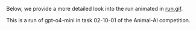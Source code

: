 Below, we provide a more detailed look into the run animated in [run.gif](example_run/run.gif).

This is a run of gpt-o4-mini in task 02-10-01 of the Animal-AI competition.

